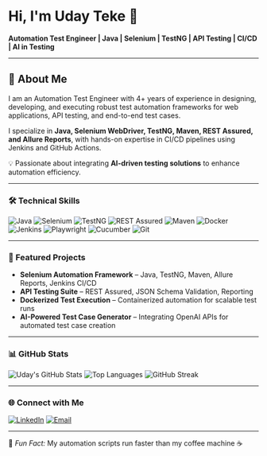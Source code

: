# Hi, I'm Uday Teke 👋

**Automation Test Engineer | Java | Selenium | TestNG | API Testing | CI/CD | AI in Testing**

---

## 🚀 About Me
I am an Automation Test Engineer with 4+ years of experience in designing, developing, and executing robust test automation frameworks for web applications, API testing, and end-to-end test cases.

I specialize in **Java, Selenium WebDriver, TestNG, Maven, REST Assured, and Allure Reports**, with hands-on expertise in CI/CD pipelines using Jenkins and GitHub Actions.

💡 Passionate about integrating **AI-driven testing solutions** to enhance automation efficiency.

---

### 🛠 Technical Skills
![Java](https://img.shields.io/badge/Java-%23ED8B00.svg?style=for-the-badge&logo=java&logoColor=white)
![Selenium](https://img.shields.io/badge/Selenium-43B02A?style=for-the-badge&logo=selenium&logoColor=white)
![TestNG](https://img.shields.io/badge/TestNG-FF6F00?style=for-the-badge)
![REST Assured](https://img.shields.io/badge/REST%20Assured-005571?style=for-the-badge)
![Maven](https://img.shields.io/badge/Maven-C71A36?style=for-the-badge&logo=apache-maven&logoColor=white)
![Docker](https://img.shields.io/badge/Docker-2496ED?style=for-the-badge&logo=docker&logoColor=white)
![Jenkins](https://img.shields.io/badge/Jenkins-D24939?style=for-the-badge&logo=jenkins&logoColor=white)
![Playwright](https://img.shields.io/badge/Playwright-2EAD33?style=for-the-badge)
![Cucumber](https://img.shields.io/badge/Cucumber-23D96C?style=for-the-badge&logo=cucumber&logoColor=white)
![Git](https://img.shields.io/badge/Git-F05032?style=for-the-badge&logo=git&logoColor=white)

---

### 📌 Featured Projects
- **Selenium Automation Framework** – Java, TestNG, Maven, Allure Reports, Jenkins CI/CD  
- **API Testing Suite** – REST Assured, JSON Schema Validation, Reporting  
- **Dockerized Test Execution** – Containerized automation for scalable test runs  
- **AI-Powered Test Case Generator** – Integrating OpenAI APIs for automated test case creation  

---

### 📊 GitHub Stats
![Uday's GitHub Stats](https://github-readme-stats.vercel.app/api?username=udayteke23&show_icons=true&theme=react)
![Top Languages](https://github-readme-stats.vercel.app/api/top-langs/?username=udayteke23&layout=compact&theme=react)
![GitHub Streak](https://github-readme-streak-stats.herokuapp.com/?user=udayteke23&theme=react)

---

### 🌐 Connect with Me
[![LinkedIn](https://img.shields.io/badge/LinkedIn-0A66C2.svg?style=for-the-badge&logo=linkedin&logoColor=white)](https://linkedin.com/in/udayteke)
[![Email](https://img.shields.io/badge/Email-D14836.svg?style=for-the-badge&logo=gmail&logoColor=white)](mailto:uday.teke23@gmail.com)

---

💬 *Fun Fact:* My automation scripts run faster than my coffee machine ☕
